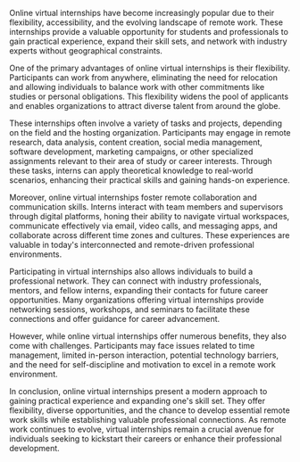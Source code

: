 Online virtual internships have become increasingly popular due to their flexibility, accessibility, and the evolving landscape of remote work. These internships provide a valuable opportunity for students and professionals to gain practical experience, expand their skill sets, and network with industry experts without geographical constraints.

One of the primary advantages of online virtual internships is their flexibility. Participants can work from anywhere, eliminating the need for relocation and allowing individuals to balance work with other commitments like studies or personal obligations. This flexibility widens the pool of applicants and enables organizations to attract diverse talent from around the globe.

These internships often involve a variety of tasks and projects, depending on the field and the hosting organization. Participants may engage in remote research, data analysis, content creation, social media management, software development, marketing campaigns, or other specialized assignments relevant to their area of study or career interests. Through these tasks, interns can apply theoretical knowledge to real-world scenarios, enhancing their practical skills and gaining hands-on experience.

Moreover, online virtual internships foster remote collaboration and communication skills. Interns interact with team members and supervisors through digital platforms, honing their ability to navigate virtual workspaces, communicate effectively via email, video calls, and messaging apps, and collaborate across different time zones and cultures. These experiences are valuable in today's interconnected and remote-driven professional environments.

Participating in virtual internships also allows individuals to build a professional network. They can connect with industry professionals, mentors, and fellow interns, expanding their contacts for future career opportunities. Many organizations offering virtual internships provide networking sessions, workshops, and seminars to facilitate these connections and offer guidance for career advancement.

However, while online virtual internships offer numerous benefits, they also come with challenges. Participants may face issues related to time management, limited in-person interaction, potential technology barriers, and the need for self-discipline and motivation to excel in a remote work environment.

In conclusion, online virtual internships present a modern approach to gaining practical experience and expanding one's skill set. They offer flexibility, diverse opportunities, and the chance to develop essential remote work skills while establishing valuable professional connections. As remote work continues to evolve, virtual internships remain a crucial avenue for individuals seeking to kickstart their careers or enhance their professional development.